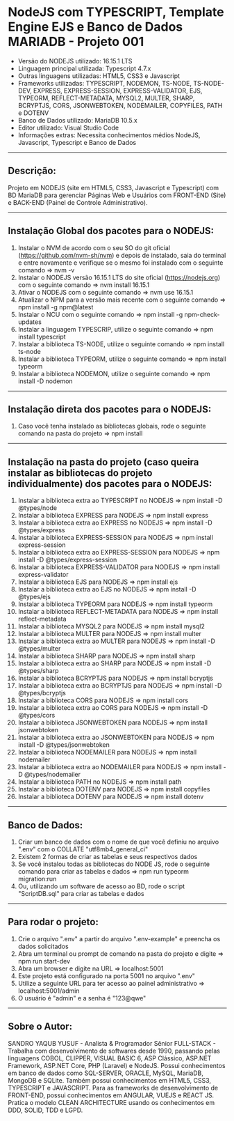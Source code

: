 # NodeJS com TYPESCRIPT, Template Engine EJS e Banco de Dados MARIADB - Projeto 001

* Versão do NODEJS utilizado: 16.15.1 LTS
* Linguagem principal utilizada: Typescript 4.7.x
* Outras linguagens utilizadas: HTML5, CSS3 e Javascript
* Frameworks utilizadas: TYPESCRIPT, NODEMON, TS-NODE, TS-NODE-DEV, EXPRESS, EXPRESS-SESSION, EXPRESS-VALIDATOR, EJS, TYPEORM, REFLECT-METADATA, MYSQL2, MULTER, SHARP, BCRYPTJS, CORS, JSONWEBTOKEN, NODEMAILER, COPYFILES, PATH e DOTENV
* Banco de Dados utilizado: MariaDB 10.5.x
* Editor utilizado: Visual Studio Code
* Informações extras: Necessita conhecimentos médios NodeJS, Javascript, Typescript e Banco de Dados

----

## Descrição:

Projeto em NODEJS (site em HTML5, CSS3, Javascript e Typescript) com BD MariaDB para gerenciar Páginas Web e Usuários com FRONT-END (Site) e BACK-END (Painel de Controle Administrativo).

----

## Instalação Global dos pacotes para o NODEJS:

1. Instalar o NVM de acordo com o seu SO do git oficial (https://github.com/nvm-sh/nvm) e depois de instalado, saia do terminal e entre novamente e verifique se o mesmo foi instalado com o seguinte comando => nvm -v
2. Instalar o NODEJS versão 16.15.1 LTS do site oficial (https://nodejs.org) com o seguinte comando => nvm install 16.15.1
3. Ativar o NODEJS com o seguinte comando => nvm use 16.15.1
4. Atualizar o NPM para a versão mais recente com o seguinte comando => npm install -g npm@latest
5. Instalar o NCU com o seguinte comando => npm install -g npm-check-updates
6. Instalar a linguagem TYPESCRIP, utilize o seguinte comando => npm install typescript
7. Instalar a biblioteca TS-NODE, utilize o seguinte comando => npm install ts-node
8. Instalar a biblioteca TYPEORM, utilize o seguinte comando => npm install typeorm
9. Instalar a biblioteca NODEMON, utilize o seguinte comando => npm install -D nodemon

----

## Instalação direta dos pacotes para o NODEJS:

1. Caso você tenha instalado as bibliotecas globais, rode o seguinte comando na pasta do projeto => npm install

----

## Instalação na pasta do projeto (caso queira instalar as bibliotecas do projeto individualmente) dos pacotes para o NODEJS:

01. Instalar a biblioteca extra ao TYPESCRIPT no NODEJS => npm install -D @types/node
02. Instalar a biblioteca EXPRESS para NODEJS => npm install express
03. Instalar a biblioteca extra ao EXPRESS no NODEJS => npm install -D @types/express
04. Instalar a biblioteca EXPRESS-SESSION para NODEJS => npm install express-session
05. Instalar a biblioteca extra ao EXPRESS-SESSION para NODEJS => npm install -D @types/express-session
06. Instalar a biblioteca EXPRESS-VALIDATOR para NODEJS => npm install express-validator
07. Instalar a biblioteca EJS para NODEJS => npm install ejs
08. Instalar a biblioteca extra ao EJS no NODEJS => npm install -D @types/ejs
09. Instalar a biblioteca TYPEORM para NODEJS => npm install typeorm
10. Instalar a biblioteca REFLECT-METADATA para NODEJS => npm install reflect-metadata
11. Instalar a biblioteca MYSQL2 para NODEJS => npm install mysql2
12. Instalar a biblioteca MULTER para NODEJS => npm install multer
13. Instalar a biblioteca extra ao MULTER para NODEJS => npm install -D @types/multer
14. Instalar a biblioteca SHARP para NODEJS => npm install sharp
15. Instalar a biblioteca extra ao SHARP para NODEJS => npm install -D @types/sharp
16. Instalar a biblioteca BCRYPTJS para NODEJS => npm install bcryptjs
17. Instalar a biblioteca extra ao BCRYPTJS para NODEJS => npm install -D @types/bcryptjs
18. Instalar a biblioteca CORS para NODEJS => npm install cors
19. Instalar a biblioteca extra ao CORS para NODEJS => npm install -D @types/cors
20. Instalar a biblioteca JSONWEBTOKEN para NODEJS => npm install jsonwebtoken
21. Instalar a biblioteca extra ao JSONWEBTOKEN para NODEJS => npm install -D @types/jsonwebtoken
22. Instalar a biblioteca NODEMAILER para NODEJS => npm install nodemailer
23. Instalar a biblioteca extra ao NODEMAILER para NODEJS => npm install -D @types/nodemailer
24. Instalar a biblioteca PATH no NODEJS => npm install path
25. Instalar a biblioteca DOTENV para NODEJS => npm install copyfiles
26. Instalar a biblioteca DOTENV para NODEJS => npm install dotenv

----

## Banco de Dados:

1. Criar um banco de dados com o nome de que você definiu no arquivo ".env" com o COLLATE "utf8mb4_general_ci"
2. Existem 2 formas de criar as tabelas e seus respectivos dados
3. Se você instalou todas as bibliotecas do NODE JS, rode o seguinte comando para criar as tabelas e dados => npm run typeorm migration:run
4. Ou, utilizando um software de acesso ao BD, rode o script "ScriptDB.sql" para criar as tabelas e dados

----

## Para rodar o projeto:

1. Crie o arquivo ".env" a partir do arquivo ".env-example" e preencha os dados solicitados
2. Abra um terminal ou prompt de comando na pasta do projeto e digite => npm run start-dev
3. Abra um browser e digite na URL => localhost:5001
4. Este projeto está configurado na porta 5001 no arquivo ".env"
5. Utilize a seguinte URL para ter acesso ao painel administrativo => localhost:5001/admin
6. O usuário é "admin" e a senha é "123@qwe"

----

## Sobre o Autor:

SANDRO YAQUB YUSUF - Analista & Programador Sênior FULL-STACK - Trabalha com desenvolvimento de softwares desde 1990, passando pelas linguagens COBOL, CLIPPER, VISUAL BASIC 6, ASP Clássico, ASP.NET Framework, ASP.NET Core, PHP (Laravel) e NodeJS. Possui conhecimentos em banco de dados como SQL-SERVER, ORACLE, MySQL, MariaDB, MongoDB e SQLite. Também possui conhecimentos em HTML5, CSS3, TYPESCRIPT e JAVASCRIPT. Para as frameworks de desenvolvimento de FRONT-END, possui conhecimentos em ANGULAR, VUEJS e REACT JS. Pratica o modelo CLEAN ARCHITECTURE usando os conhecimentos em DDD, SOLID, TDD e LGPD.
